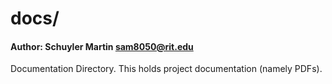# docs/
#### Author:  Schuyler Martin <sam8050@rit.edu>
Documentation Directory. This holds project documentation (namely PDFs).
